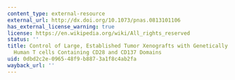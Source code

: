 ```yaml
---
content_type: external-resource
external_url: http://dx.doi.org/10.1073/pnas.0813101106
has_external_license_warning: true
license: https://en.wikipedia.org/wiki/All_rights_reserved
status: ''
title: Control of Large, Established Tumor Xenografts with Genetically Retargeted
  Human T cells Containing CD28 and CD137 Domains
uid: 0dbd2c2e-0965-48f9-b887-3a1f8c4ab2fa
wayback_url: ''
---
```

